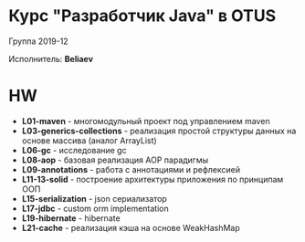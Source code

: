 # Курс "Разработчик Java" в OTUS

Группа 2019-12

Исполнитель: **Beliaev**

# HW

* **L01-maven** - многомодульный проект под управлением maven
* **L03-generics-collections** - реализация простой структуры данных на основе массива (аналог ArrayList)
* **L06-gc** - исследование gc
* **L08-aop** - базовая реализация AOP парадигмы
* **L09-annotations** - работа с аннотациями и рефлексией
* **L11-13-solid** - построение архитектуры приложения по принципам ООП
* **L15-serialization** - json сериализатор
* **L17-jdbc** - custom orm implementation
* **L19-hibernate** - hibernate
* **L21-cache** - реализация кэша на основе WeakHashMap